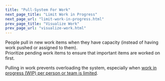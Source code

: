 ```yaml
---
title: "Pull-System For Work"
next_page_title: "Limit Work in Progress"
next_page_url: "limit-work-in-progress.html"
prev_page_title: "Visualize Work"
prev_page_url: "visualize-work.html"
---
```



<div class="card summary"><div class="card-body">People pull in new work items when they have capacity (instead of having work pushed or assigned to them).
</div></div>
Prioritize pending work items to ensure that important items are worked on first.

Pulling in work prevents overloading the system, especially when [work in progress (WIP) per person or team is limited](limit-work-in-progress.html).
